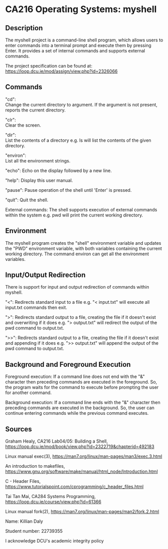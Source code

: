 # CA216 Operating Systems: myshell

## Description
The myshell project is a command-line shell program, which allows users to enter commands into a terminal prompt and execute them by pressing Enter. It provides a set of internal commands and supports external commands.

The project specification can be found at: https://loop.dcu.ie/mod/assign/view.php?id=2326066


## Commands
"cd":   
    Change the current directory to argument. If the argument is not present, reports the current directory.

"clr":       
    Clear the screen.

"dir":     
    List the contents of a directory e.g. ls <directory> will list the contents of the given directory.

"environ":  
    List all the environment strings.

"echo":
    Echo on the display followed by a new line.

"help": 
    Display this user manual.

"pause": 
    Pause operation of the shell until 'Enter' is pressed.

"quit": 
    Quit the shell.

External commands:
    The shell supports execution of external commands within the system e.g. pwd will print the current working directory.


## Environment
The myshell program creates the "shell" environment variable and updates the "PWD" environment variable, with both variables containing the current working directory. The command environ can get all the environment variables.


## Input/Output Redirection
There is support for input and output redirection of commands within myshell.

"<": 
    Redirects standard input to a file e.g. "< input.txt" will execute all input.txt commands then exit.

">": 
    Redirects standard output to a file, creating the file if it doesn't exist and overwriting if it does e.g. "> output.txt" will redirect the output of the pwd command to output.txt.

">>": 
    Redirects standard output to a file, creating the file if it doesn't exist and appending if it does e.g. ">> output.txt" will append the output of the pwd command to output.txt.


## Background and Foreground Execution
Foreground execution:
    If a command line does not end with the "&" character then preceding commands are executed in the foreground. So, the program waits for the command to execute before prompting the user for another command.

Background execution:
    If a command line ends with the "&" character then preceding commands are executed in the background. So, the user can continue entering commands while the previous command executes.


## Sources
Graham Healy, CA216 Lab04/05: Building a Shell, https://loop.dcu.ie/mod/book/view.php?id=2322719&chapterid=492183

Linux manual exec(3), https://man7.org/linux/man-pages/man3/exec.3.html

An introduction to makefiles, https://www.gnu.org/software/make/manual/html_node/Introduction.html

C - Header Files, https://www.tutorialspoint.com/cprogramming/c_header_files.html

Tai Tan Mai, CA284 Systems Programming, https://loop.dcu.ie/course/view.php?id=61366

Linux manual fork(2), https://man7.org/linux/man-pages/man2/fork.2.html

Name: Killian Daly

Student number: 22739355

I acknowledge DCU's academic integrity policy
